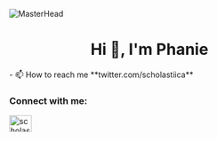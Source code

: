 ![MasterHead](https://tryengineering.org/wp-content/uploads/bigstock-Female-Scientist-Working-In-La-282560680-scaled.jpg)
<h1 align="center">Hi 👋, I'm Phanie</h1>
- 📫 How to reach me **twitter.com/scholastiica**

<h3 align="left">Connect with me:</h3>
<p align="left">
<a href="https://twitter.com/scholastiica" target="blank"><img align="center" src="https://raw.githubusercontent.com/rahuldkjain/github-profile-readme-generator/master/src/images/icons/Social/twitter.svg" alt="scholastiica" height="30" width="40" /></a>



